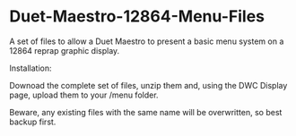 # Duet-Maestro-12864-Menu-Files
A set of files to allow a Duet Maestro to present a basic menu system on a 12864 reprap graphic display.

Installation:

Downoad the complete set of files, unzip them and, using the DWC Display page, upload them to your /menu folder.

Beware, any existing files with the same name will be overwritten, so best backup first.
